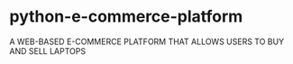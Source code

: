 # python-e-commerce-platform
A WEB-BASED E-COMMERCE PLATFORM THAT ALLOWS USERS TO BUY AND SELL LAPTOPS
